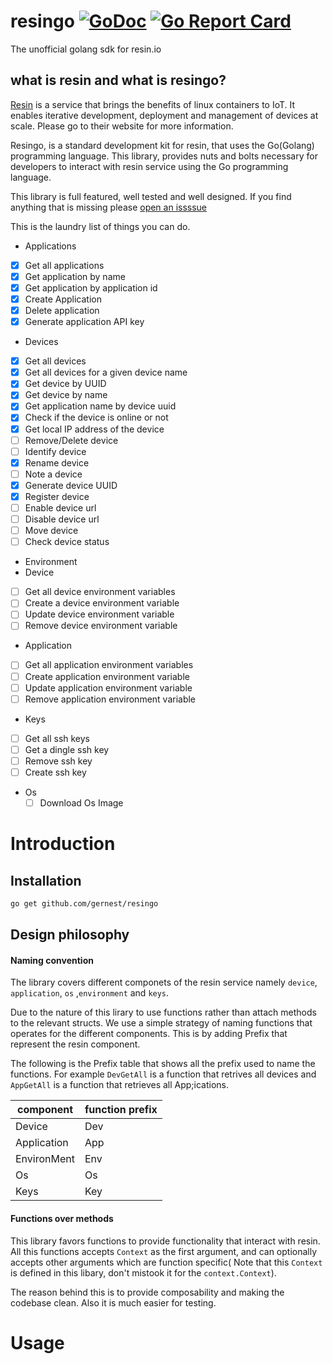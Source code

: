 # resingo [![GoDoc](https://godoc.org/github.com/gernest/resingo?status.svg)](https://godoc.org/github.com/gernest/resingo) [![Go Report Card](https://goreportcard.com/badge/github.com/gernest/resingo)](https://goreportcard.com/report/github.com/gernest/resingo)

The unofficial golang sdk for resin.io

## what is resin and what is resingo?
[Resin](https://resin.io/) is a service that brings the benefits of linux
containers to IoT. It enables iterative development, deployment and management
of devices at scale. Please go to their website for more information.

Resingo, is a standard development kit for resin, that uses the Go(Golang)
programming language. This library, provides nuts and bolts necessary for
developers to interact with resin service using the Go programming language.

This library is full featured, well tested and well designed. If you find
anything that is missing please [open an issssue](https://github.com/gernest/resingo/issues)



This is the laundry list of things you can do.

- Applications
 - [x] Get all applications
 - [x] Get application by name
 - [x] Get application by application id
 - [x] Create Application
 - [x] Delete application
 - [x] Generate application API key
- Devices
 - [x] Get all devices
 - [x] Get all devices for a given device name
 - [x] Get device by UUID
 - [x] Get device by name
 - [x] Get application name by device uuid
 - [x] Check if the device is online or not
 - [x] Get local IP address of the device
 - [ ] Remove/Delete device
 - [ ] Identify device
 - [x] Rename device
 - [ ] Note a device
 - [x] Generate device UUID
 - [x] Register device
 - [ ] Enable device url
 - [ ] Disable device url
 - [ ] Move device
 - [ ] Check device status

- Environment
 - Device
  - [ ] Get all device environment variables
  - [ ] Create a device environment variable
  - [ ] Update device environment variable
  - [ ] Remove device environment variable
 - Application
  - [ ] Get all application environment variables
  - [ ] Create application environment variable
  - [ ] Update application environment variable
  - [ ] Remove application environment variable

- Keys
 - [ ] Get all ssh keys
 - [ ] Get a dingle ssh key
 - [ ] Remove ssh key
 - [ ] Create ssh key

- Os
  - [ ] Download Os Image

 # Introduction

 ## Installation

 ```bash
 go get github.com/gernest/resingo
 ```

## Design philosophy

#### Naming convention
The library covers different componets of the resin service namely  `device`,
`application`, `os` ,`environment` and `keys`.

Due to the nature of this lirary to use functions rather than attach methods to
the relevant structs. We use a simple strategy of naming functions that operates
for the different components. This is by adding Prefix that represent the resin
component.

The following is the Prefix table that shows all the prefix used to name the
functions. For example `DevGetAll` is a function that retrives all devices and
`AppGetAll` is a function that retrieves all App;ications.

component   | function prefix
------------|----------------
Device      | Dev
Application | App
EnvironMent | Env
Os          | Os
Keys        | Key

#### Functions over methods
This library favors functions to provide functionality that interact with resin.
All this functions accepts `Context` as the first argument, and can optionally
accepts other arguments which are function specific( Note that this `Context` is
defined in this libary, don't mistook it for the `context.Context`).

The reason behind this is to provide composability and making the codebase
clean. Also it is much easier for testing.


# Usage
